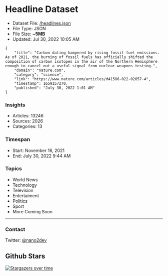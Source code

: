 # Headline Dataset

- Dataset File: [/headlines.json](https://raw.githubusercontent.com/fwd/news/master/headlines.json) 
- File Type: JSON
- File Size: ~**5MB**
- Updated: Jul 30, 2022 10:05 AM

```
{
    "title": "Carbon dating hampered by rising fossil-fuel emissions. As of 2021, the burning of fossil fuels has officially shifted the composition of carbon isotopes in the air of the Northern Hemisphere enough to cancel out a useful signal from nuclear-weapons testing.",
    "domain": "nature.com",
    "category": "science",
    "link": "https://www.nature.com/articles/d41586-022-02057-4",
    "timestamp": 1659157270,
    "published": "July 30, 2022 1:01 AM"
}
```

### Insights

- Articles: 13246
- Sources: 2026
- Categories: 13

### Timespan

- Start: November 16, 2021
- End: July 30, 2022 9:44 AM

### Topics

- World News
- Technology
- Television
- Entertaiment
- Politics
- Sport
- More Coming Soon

---

### Contact 

Twitter: [@nano2dev](https://twitter.com/nano2dev)

## Github Stars

[![Stargazers over time](https://starchart.cc/fwd/news.svg)](https://starchart.cc/fwd/news)
	